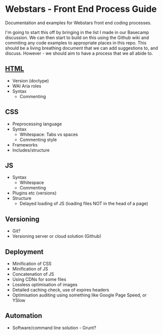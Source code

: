 Webstars - Front End Process Guide
==================================

Documentation and examples for Webstars front end coding processes.

I'm going to start this off by bringing in the list I made in our Basecamp discussion. We can then start to build on this using the Github wiki and commiting any code examples to appropriate places in this repo. This should be a living breathing document that we can add suggestions to, and discuss. However - we should aim to have a process that we all abide to.

## [HTML](html.md)
- Version (doctype)
- WAI Aria roles
- Syntax
	- Commenting

## CSS
- Preprocessing language
- Syntax
	- Whitespace: Tabs vs spaces
	- Commenting style
- Frameworks
- Includes/structure

## JS
- Syntax
	- Whitespace
	- Commenting
- Plugins etc (versions)
- Structure
	- Delayed loading of JS (loading files NOT in the head of a page)

## Versioning
- Git?
- Versioning server or cloud solution (Github)

## Deployment
- Minification of CSS
- Minification of JS
- Concatenation of JS
- Using CDNs for some files
- Lossless optimisation of images
- Detailed caching check, use of expires headers
- Optimisation auditing using something like Google Page Speed, or YSlow

## Automation
- Software/command line solution - Grunt?